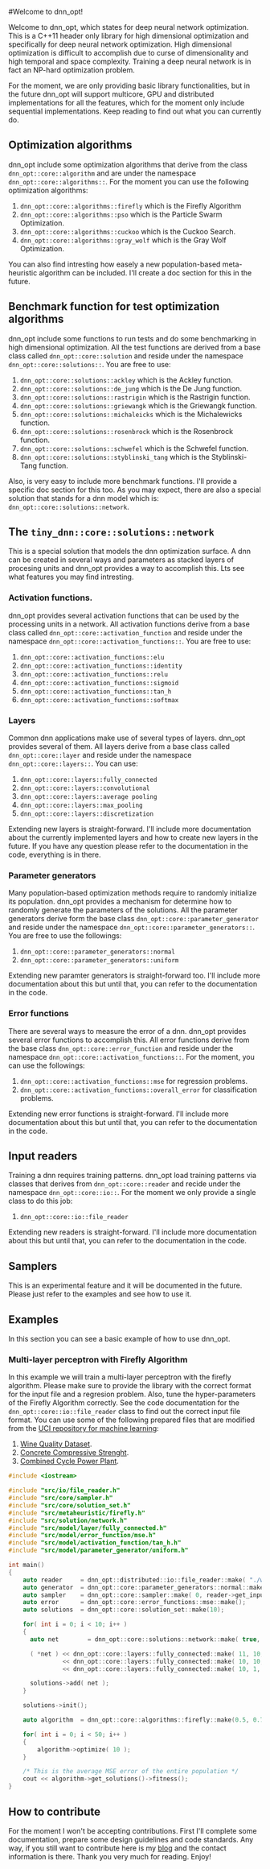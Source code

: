 #Welcome to dnn_opt!

Welcome to dnn_opt, which states for deep neural network optimization. This is a C++11 header only library for high dimensional optimization and specifically for deep neural network optimization. High dimensional optimization is difficult to accomplish due to curse of dimensionality and high temporal and space complexity. Training a deep neural network is in fact an NP-hard optimization problem. 

For the moment, we are only providing basic library functionalities, but in the future dnn_opt will support multicore, GPU and distributed implementations for all the features, which for the moment only include sequential implementations. Keep reading to find out what you can currently do.

## Optimization algorithms

dnn_opt include some optimization algorithms that derive from the class `dnn_opt::core::algorithm` and are under the namespace `dnn_opt::core::algorithms::`. For the moment you can use the following optimization algorithms:

1. `dnn_opt::core::algorithms::firefly` which is the Firefly Algorithm
2. `dnn_opt::core::algorithms::pso` which is the Particle Swarm Optimization.
3. `dnn_opt::core::algorithms::cuckoo` which is the Cuckoo Search.
4. `dnn_opt::core::algorithms::gray_wolf` which is the Gray Wolf Optimization.

You can also find intresting how easely a new population-based meta-heuristic algorithm can be included. I'll create a doc section for this in the future.

## Benchmark function for test optimization algorithms

dnn_opt include some functions to run tests and do some benchmarking in high dimensional optimization. All the test functions are derived from a base class called `dnn_opt::core::solution` and reside under the namespace `dnn_opt::core::solutions::`. You are free to use:

1. `dnn_opt::core::solutions::ackley` which is the Ackley function.
2. `dnn_opt::core::solutions::de_jung` which is the De Jung function.
3. `dnn_opt::core::solutions::rastrigin` which is the Rastrigin function.
4. `dnn_opt::core::solutions::griewangk` which is the Griewangk function.
5. `dnn_opt::core::solutions::michaleicks` which is the Michalewicks function.
6. `dnn_opt::core::solutions::rosenbrock` which is the Rosenbrock function.
7. `dnn_opt::core::solutions::schwefel` which is the Schwefel function.
8. `dnn_opt::core::solutions::styblinski_tang` which is the Styblinski-Tang function.

Also, is very easy to include more benchmark functions. I'll provide a specific doc section for this too. As you may expect, there are also a special solution that stands for a dnn model which is: `dnn_opt::core::solutions::network`.

## The `tiny_dnn::core::solutions::network`

This is a special solution that models the dnn optimization surface. A dnn can be created in several ways and parameters as stacked layers of procesing units and dnn_opt provides a way to accomplish this. Lts see what features you may find intresting.

### Activation functions.

dnn_opt provides several activation functions that can be used by the processing units in a network. All activation functions derive from a base class called `dnn_opt::core::activation_function` and reside under the namespace `dnn_opt::core::activation_functions::`. You are free to use:

1. `dnn_opt::core::activation_functions::elu`
2. `dnn_opt::core::activation_functions::identity`
3. `dnn_opt::core::activation_functions::relu`
4. `dnn_opt::core::activation_functions::sigmoid`
5. `dnn_opt::core::activation_functions::tan_h`
6. `dnn_opt::core::activation_functions::softmax`

### Layers

Common dnn applications make use of several types of layers. dnn_opt provides several of them. All layers derive from a base class called `dnn_opt::core::layer` and reside under the namespace `dnn_opt::core::layers::`. You can use:

1. `dnn_opt::core::layers::fully_connected`
2. `dnn_opt::core::layers::convolutional`
3. `dnn_opt::core::layers::average pooling`
4. `dnn_opt::core::layers::max_pooling`
5. `dnn_opt::core::layers::discretization`

Extending new layers is straight-forward. I'll include more documentation about the currently implemented layers and how to create new layers in the future. If you have any question please refer to the documentation in the code, everything is in there.

### Parameter generators

Many population-based optimization methods require to randomly initialize its population. dnn_opt provides a mechanism for determine how to randomly generate the parameters of the solutions. All the parameter generators derive form the base class `dnn_opt::core::parameter_generator` and reside under the namespace `dnn_opt::core::parameter_generators::`. You are free to use the followings:

1. `dnn_opt::core::parameter_generators::normal`
2. `dnn_opt::core::parameter_generators::uniform`

Extending new paramter generators is straight-forward too. I'll include more documentation about this but until that, you can refer to the documentation in the code.

### Error functions

There are several ways to measure the error of a dnn. dnn_opt provides several error functions to accomplish this. All error functions derive from the base class `dnn_opt::core::error_function` and reside under the namespace `dnn_opt::core::activation_functions::`. For the moment, you can use the followings:

1. `dnn_opt::core::activation_functions::mse` for regression problems.
2. `dnn_opt::core::activation_functions::overall_error` for classification problems.

Extending new error functions is straight-forward. I'll include more documentation about this but until that, you can refer to the documentation in the code.

## Input readers

Training a dnn requires training patterns. dnn_opt load training patterns via classes that derives from `dnn_opt::core::reader` and recide under the namespace `dnn_opt::core::io::`. For the moment we only provide a single class to do this job:

1. `dnn_opt::core::io::file_reader`

Extending new readers is straight-forward. I'll include more documentation about this but until that, you can refer to the documentation in the code.

## Samplers

This is an experimental feature and it will be documented in the future. Please just refer to the examples and see how to use it.

## Examples

In this section you can see a basic example of how to use dnn_opt.

### Multi-layer perceptron with Firefly Algorithm

In this example we will train a multi-layer perceptron with the firefly algorithm. Please make sure to provide the library with the correct format for the input file and a regresion problem. Also, tune the hyper-parameters of the Firefly Algorithm correctly.  See the code documentation for the `dnn_opt::core::io::file_reader` class to find out the correct input file format. You can use some of the following prepared files that are modified from the [UCI repository for machine learning](http://archive.ics.uci.edu/ml/datasets.html):

1. [Wine Quality Dataset](docs/regression_problems/winequality-white.csv).
2. [Concrete Compressive Strenght](docs/regression_problems/concrete.csv). 
3. [Combined Cycle Power Plant](docs/regression_problems/ccpp.csv).

````c++
#include <iostream>

#include "src/io/file_reader.h"
#include "src/core/sampler.h"
#include "src/core/solution_set.h"
#include "src/metaheuristic/firefly.h"
#include "src/solution/network.h"
#include "src/model/layer/fully_connected.h"
#include "src/model/error_function/mse.h"
#include "src/model/activation_function/tan_h.h"
#include "src/model/parameter_generator/uniform.h"

int main()
{
    auto reader     = dnn_opt::distributed::io::file_reader::make( "./winequality-white.csv" );
    auto generator  = dnn_opt::core::parameter_generators::normal::make( 0, 1 );
    auto sampler    = dnn_opt::core::sampler::make( 0, reader->get_input_data(), reader->get_output_data() );
    auto error      = dnn_opt::core::error_functions::mse::make();
    auto solutions  = dnn_opt::core::solution_set::make(10);

    for( int i = 0; i < 10; i++ )
    {
      auto net        = dnn_opt::core::solutions::network::make( true, sampler, error, generator );

      ( *net ) << dnn_opt::core::layers::fully_connected::make( 11, 10, dnn_opt::core::activation_functions::tan_h::make() )
               << dnn_opt::core::layers::fully_connected::make( 10, 10, dnn_opt::core::activation_functions::tan_h::make() )
               << dnn_opt::core::layers::fully_connected::make( 10, 1, dnn_opt::core::activation_functions::tan_h::make() )

      solutions->add( net );
    }

    solutions->init();

    auto algorithm  = dnn_opt::core::algorithms::firefly::make(0.5, 0.75, 0.35, std::move( solutions ) );

    for( int i = 0; i < 50; i++ )
    {
        algorithm->optimize( 10 );
    }

    /* This is the average MSE error of the entire population */
    cout << algorithm->get_solutions()->fitness();
}

````

## How to contribute

For the moment I won't be accepting contributions. First I'll complete some documentation, prepare some design guidelines and code standards. Any way, if you still want to contribute here is my [blog](https://jairodelgado.github.io) and the contact information is there. Thank you very much for reading. Enjoy!